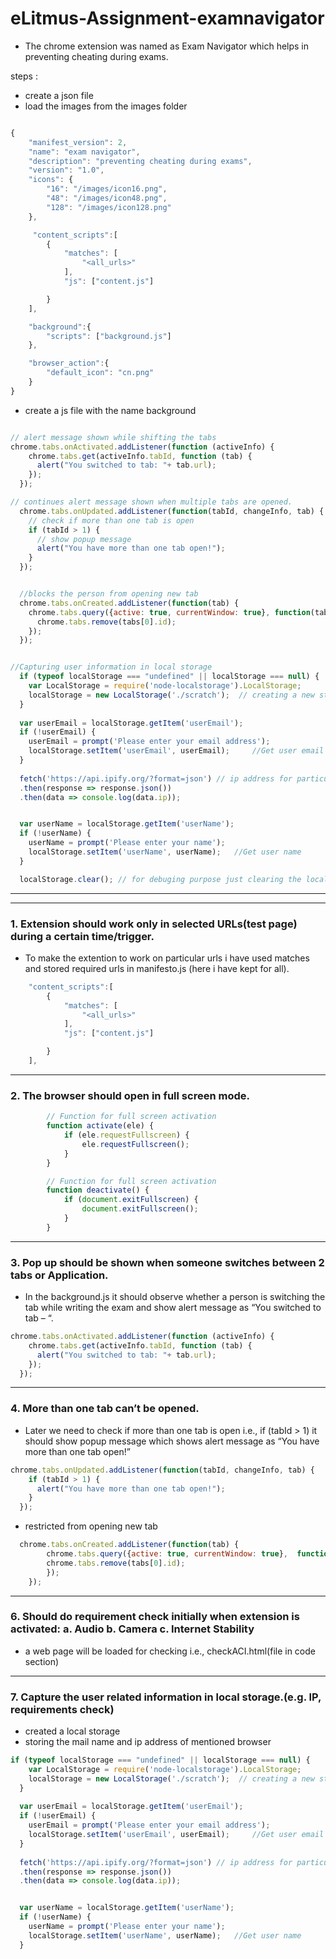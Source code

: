 # eLitmus-Assignment-examnavigator
+ The chrome extension was named as Exam Navigator which helps in preventing cheating during exams.

steps :
+ create a json file
+ load the images from the images folder
```javascript

{
    "manifest_version": 2,
    "name": "exam navigator",
    "description": "preventing cheating during exams",
    "version": "1.0",
    "icons": {
        "16": "/images/icon16.png",
        "48": "/images/icon48.png",
        "128": "/images/icon128.png"
    },

     "content_scripts":[
        {
            "matches": [
                "<all_urls>"
            ],
            "js": ["content.js"]

        }
    ],

    "background":{
        "scripts": ["background.js"]
    },

    "browser_action":{
        "default_icon": "cn.png"
    }
}
```
+ create a js file with the name background
```javascript

// alert message shown while shifting the tabs
chrome.tabs.onActivated.addListener(function (activeInfo) {
    chrome.tabs.get(activeInfo.tabId, function (tab) {
      alert("You switched to tab: "+ tab.url);
    });
  });

// continues alert message shown when multiple tabs are opened.
  chrome.tabs.onUpdated.addListener(function(tabId, changeInfo, tab) {
    // check if more than one tab is open
    if (tabId > 1) {
      // show popup message
      alert("You have more than one tab open!");
    }
  });


  //blocks the person from opening new tab
  chrome.tabs.onCreated.addListener(function(tab) {
    chrome.tabs.query({active: true, currentWindow: true}, function(tabs) {
      chrome.tabs.remove(tabs[0].id);
    });
  });


//Capturing user information in local storage 
  if (typeof localStorage === "undefined" || localStorage === null) {
    var LocalStorage = require('node-localstorage').LocalStorage;
    localStorage = new LocalStorage('./scratch');  // creating a new storage
  }
  
  var userEmail = localStorage.getItem('userEmail');
  if (!userEmail) {
    userEmail = prompt('Please enter your email address');
    localStorage.setItem('userEmail', userEmail);     //Get user email
  }
  
  fetch('https://api.ipify.org/?format=json') // ip address for particular websites that we mention
  .then(response => response.json())
  .then(data => console.log(data.ip));  


  var userName = localStorage.getItem('userName');
  if (!userName) {
    userName = prompt('Please enter your name');
    localStorage.setItem('userName', userName);   //Get user name
  }

  localStorage.clear(); // for debuging purpose just clearing the local storage


```
---
---
### 1. Extension should work only in selected URLs(test page) during a certain time/trigger.
+ To make the extention to work on particular urls  i have used  matches and stored required urls in manifesto.js (here i have kept for all).
```javascript
    "content_scripts":[
        {
            "matches": [
                "<all_urls>"
            ],
            "js": ["content.js"]

        }
    ],
```
---
### 2. The browser should open in full screen mode.
``` javascript
		// Function for full screen activation
		function activate(ele) {
			if (ele.requestFullscreen) {
				ele.requestFullscreen();
			}
		}

		// Function for full screen activation
		function deactivate() {
			if (document.exitFullscreen) {
				document.exitFullscreen();
			}
		}
```
---
### 3. Pop up should be shown when someone switches between 2 tabs or Application.
+ In the background.js it should observe whether a person is switching the tab while writing the exam and show alert message  as “You switched to tab – “. 
```javascript
chrome.tabs.onActivated.addListener(function (activeInfo) {
    chrome.tabs.get(activeInfo.tabId, function (tab) {
      alert("You switched to tab: "+ tab.url);
    });
  });

```
----
### 4. More than one tab can’t be opened.
+ Later we need to check if more than one tab is open i.e., if  (tabId > 1) it should show popup message which shows alert message as “You have more than one tab open!”
```javascript
chrome.tabs.onUpdated.addListener(function(tabId, changeInfo, tab) {
    if (tabId > 1) {
      alert("You have more than one tab open!");
    }
  });

```
+ restricted from opening new tab
```javascript
  chrome.tabs.onCreated.addListener(function(tab) {
        chrome.tabs.query({active: true, currentWindow: true},  function(tabs) {
        chrome.tabs.remove(tabs[0].id);
        });
    });

```
---
### 6. Should do requirement check initially when extension is activated: a. Audio b. Camera c. Internet Stability
+ a web page will be loaded for checking i.e., checkACI.html(file in code section)
---
### 7. Capture the user related information in local storage.(e.g. IP, requirements check)
+ created a local storage
+ storing the mail name and ip address of mentioned browser
```javascript
if (typeof localStorage === "undefined" || localStorage === null) {
    var LocalStorage = require('node-localstorage').LocalStorage;
    localStorage = new LocalStorage('./scratch');  // creating a new storage
  }
  
  var userEmail = localStorage.getItem('userEmail');
  if (!userEmail) {
    userEmail = prompt('Please enter your email address');
    localStorage.setItem('userEmail', userEmail);     //Get user email
  }
  
  fetch('https://api.ipify.org/?format=json') // ip address for particular websites that we mention
  .then(response => response.json())
  .then(data => console.log(data.ip));  


  var userName = localStorage.getItem('userName');
  if (!userName) {
    userName = prompt('Please enter your name');
    localStorage.setItem('userName', userName);   //Get user name
  }
```